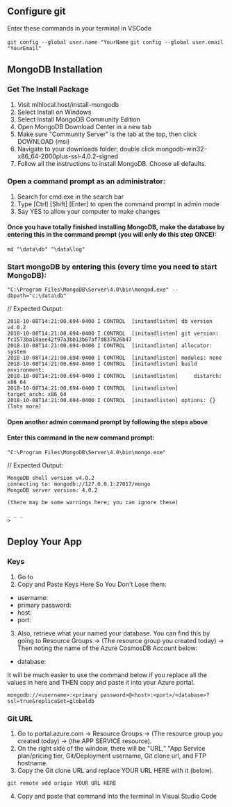 ## Configure git

Enter these commands in your terminal in VSCode

`git config --global user.name "YourName`
`git config --global user.email "YourEmail"`




## MongoDB Installation

### Get The Install Package

1. Visit mlhlocal.host/install-mongodb
2. Select Install on Windows
3. Select Install MongoDB Community Edition
4. Open MongoDB Download Center in a new tab
5. Make sure "Community Server" is the tab at the top, then click DOWNLOAD (msi)
6. Navigate to your downloads folder; double click mongodb-win32-x86_64-2000plus-ssl-4.0.2-signed
7. Follow all the instructions to install MongoDB. Choose all defaults.


### Open a command prompt as an administrator:

1. Search for cmd.exe in the search bar
2. Type [Ctrl] [Shift] [Enter] to open the command prompt in admin mode
3. Say YES to allow your computer to make changes

#### Once you have totally finished installing MongoDB, make the database by entering this in the command prompt (you will only do this step ONCE):

```shell
md "\data\db" "\data\log"
```

### Start mongoDB by entering this (every time you need to start MongoDB):

```shell
"C:\Program Files\MongoDB\Server\4.0\bin\mongod.exe" --dbpath="c:\data\db"
```

// Expected Output:

```shell
2018-10-08T14:21:00.694-0400 I CONTROL  [initandlisten] db version v4.0.2
2018-10-08T14:21:00.694-0400 I CONTROL  [initandlisten] git version: fc1573ba18aee42f97a3bb13b67af7d837826b47
2018-10-08T14:21:00.694-0400 I CONTROL  [initandlisten] allocator: system
2018-10-08T14:21:00.694-0400 I CONTROL  [initandlisten] modules: none
2018-10-08T14:21:00.694-0400 I CONTROL  [initandlisten] build environment:
2018-10-08T14:21:00.694-0400 I CONTROL  [initandlisten]     distarch: x86_64
2018-10-08T14:21:00.694-0400 I CONTROL  [initandlisten]     target_arch: x86_64
2018-10-08T14:21:00.694-0400 I CONTROL  [initandlisten] options: {}
(lots more)
```

#### Open another admin command prompt by following the steps above

#### Enter this command in the new command prompt:

```shell
"C:\Program Files\MongoDB\Server\4.0\bin\mongo.exe"
```

// Expected Output:
```shell
MongoDB shell version v4.0.2
connecting to: mongodb://127.0.0.1:27017/mongo
MongoDB server version: 4.0.2

(there may be some warnings here; you can ignore these)

_ _ _
>
```

## Deploy Your App

### Keys

1. Go to
2. Copy and Paste Keys Here So You Don't Lose them:

* username:
* primary password:
* host:
* port:

3. Also, retrieve what your named your database. You can find this by going to Resource Groups -> (The resource group you created today) -> Then noting the name of the Azure CosmosDB Account below:

* database:

It will be much easier to use the command below if you replace all the values in here and THEN copy and paste it into your Azure portal.

`mongodb://<username>:<primary password>@<host>:<port>/<database>?ssl=true&replicaSet=globaldb`


### Git URL
1. Go to portal.azure.com -> Resource Groups -> (The resource group you created today) -> (the APP SERVICE resource).
2. On the right side of the window, there will be "URL," "App Service plan/pricing tier, Git/Deployment username, Git clone url, and FTP hostname.
3. Copy the Git clone URL and replace YOUR URL HERE with it (below).

`git remote add origin YOUR URL HERE`

4. Copy and paste that command into the terminal in Visual Studio Code
